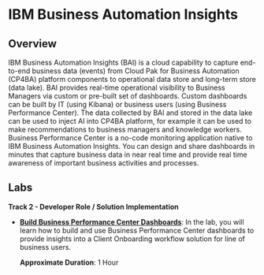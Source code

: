 # IBM Business Automation Insights
## Overview

IBM Business Automation Insights (BAI) is a cloud capability to capture end-to-end business data (events) from Cloud Pak for Business Automation (CP4BA) platform components to operational data store and long-term store (data lake). 
BAI provides real-time operational visibility to Business Managers via custom or pre-built set of dashboards. Custom dashboards can be built by IT (using Kibana) or business users (using Business Performance Center).
The data collected by BAI and stored in the data lake can be used to inject AI into CP4BA platform, for example it can be used to make recommendations to business managers and knowledge workers.
Business Performance Center is a no-code monitoring application native to IBM Business Automation Insights. You can design and share dashboards in minutes that capture business data in near real time and provide real time awareness of important business activities and processes.

## Labs

**Track 2 - Developer Role / Solution Implementation**

- **[Build Business Performance Center Dashboards](Lab%20Guide%20-%20Operational%20Intelligence%20-%20BAI%20-%20Build%20Business%20Performance%20Center%20Dashboard.pdf)**: In the lab, you will learn how to build and use Business Performance Center dashboards to provide insights into a Client Onboarding workflow solution for line of business users.
  
  **Approximate Duration**: 1 Hour
